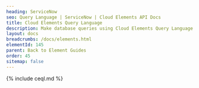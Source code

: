 ```yaml
---
heading: ServiceNow
seo: Query Language | ServiceNow | Cloud Elements API Docs
title: Cloud Elements Query Language
description: Make database queries using Cloud Elements Query Language.
layout: docs
breadcrumbs: /docs/elements.html
elementId: 145
parent: Back to Element Guides
order: 45
sitemap: false
---
```


{% include ceql.md %}

